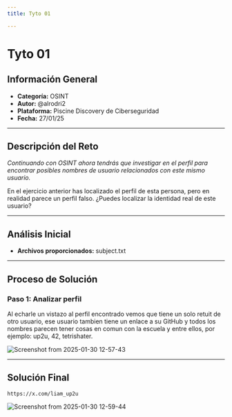 ```yaml
---
title: Tyto 01

---
```


# Tyto 01

## Información General
- **Categoría:** OSINT
- **Autor:** @alrodri2
- **Plataforma:** Piscine Discovery de Ciberseguridad
 - **Fecha:** 27/01/25

---

## Descripción del Reto
*Continuando con OSINT ahora tendrás que investigar en el perfil para
encontrar posibles nombres de usuario relacionados con este mismo usuario.*

 En el ejercicio anterior has localizado el perfil de esta persona, pero en
realidad parece un perfil falso. ¿Puedes localizar la identidad real de este usuario?

---

## Análisis Inicial
- **Archivos proporcionados:** subject.txt

---

## Proceso de Solución
### Paso 1: Analizar perfil
Al echarle un vistazo al perfil encontrado vemos que tiene un solo retuit de otro usuario, ese usuario tambien tiene un enlace a su GitHub y todos los nombres parecen tener cosas en comun con la escuela y entre ellos, por ejemplo: up2u, 42, tetrishater.

![Screenshot from 2025-01-30 12-57-43](https://hackmd.io/_uploads/HyfKYkFdyl.png)


---

## Solución Final

```plaintext
https://x.com/liam_up2u
```

![Screenshot from 2025-01-30 12-59-44](https://hackmd.io/_uploads/B176tktOkg.png)
